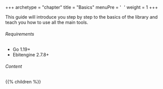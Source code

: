 +++
archetype = "chapter"
title = "Basics"
menuPre = ' <i style="margin-left: 5px;" class="fa-solid fa-sm fa-graduation-cap"></i> '
weight = 1
+++

This guide will introduce you step by step to the basics of the library and teach you how to use all the main tools.

###### Requirements

- Go 1.19+
- Ebitengine 2.7.8+

###### Content

{{% children %}}

